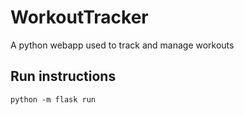 # WorkoutTracker

A python webapp used to track and manage workouts

## Run instructions

```shell
python -m flask run
```
